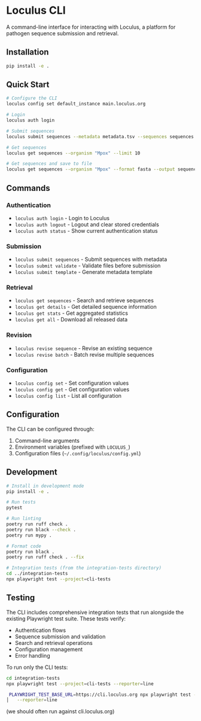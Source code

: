 # Loculus CLI

A command-line interface for interacting with Loculus, a platform for pathogen sequence submission and retrieval.

## Installation

```bash
pip install -e .
```

## Quick Start

```bash
# Configure the CLI
loculus config set default_instance main.loculus.org

# Login
loculus auth login

# Submit sequences
loculus submit sequences --metadata metadata.tsv --sequences sequences.fasta --organism "Mpox"

# Get sequences
loculus get sequences --organism "Mpox" --limit 10

# Get sequences and save to file
loculus get sequences --organism "Mpox" --format fasta --output sequences.fasta
```

## Commands

### Authentication
- `loculus auth login` - Login to Loculus
- `loculus auth logout` - Logout and clear stored credentials
- `loculus auth status` - Show current authentication status

### Submission
- `loculus submit sequences` - Submit sequences with metadata
- `loculus submit validate` - Validate files before submission
- `loculus submit template` - Generate metadata template

### Retrieval
- `loculus get sequences` - Search and retrieve sequences
- `loculus get details` - Get detailed sequence information
- `loculus get stats` - Get aggregated statistics
- `loculus get all` - Download all released data

### Revision
- `loculus revise sequence` - Revise an existing sequence
- `loculus revise batch` - Batch revise multiple sequences

### Configuration
- `loculus config set` - Set configuration values
- `loculus config get` - Get configuration values  
- `loculus config list` - List all configuration

## Configuration

The CLI can be configured through:
1. Command-line arguments
2. Environment variables (prefixed with `LOCULUS_`)
3. Configuration files (`~/.config/loculus/config.yml`)

## Development

```bash
# Install in development mode
pip install -e .

# Run tests
pytest

# Run linting
poetry run ruff check .
poetry run black --check .
poetry run mypy .

# Format code
poetry run black .
poetry run ruff check . --fix

# Integration tests (from the integration-tests directory)
cd ../integration-tests
npx playwright test --project=cli-tests
```

## Testing

The CLI includes comprehensive integration tests that run alongside the existing Playwright test suite. These tests verify:

- Authentication flows
- Sequence submission and validation
- Search and retrieval operations
- Configuration management
- Error handling

To run only the CLI tests:

```bash
cd integration-tests
npx playwright test --project=cli-tests --reporter=line

 PLAYWRIGHT_TEST_BASE_URL=https://cli.loculus.org npx playwright test --project=cli-tests                │
│   --reporter=line        
```

(we should often run against cli.loculus.org)
